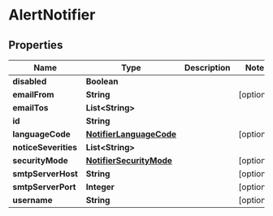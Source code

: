 

# AlertNotifier


## Properties

Name | Type | Description | Notes
------------ | ------------- | ------------- | -------------
**disabled** | **Boolean** |  | 
**emailFrom** | **String** |  |  [optional]
**emailTos** | **List&lt;String&gt;** |  | 
**id** | **String** |  | 
**languageCode** | [**NotifierLanguageCode**](NotifierLanguageCode.md) |  |  [optional]
**noticeSeverities** | **List&lt;String&gt;** |  | 
**securityMode** | [**NotifierSecurityMode**](NotifierSecurityMode.md) |  |  [optional]
**smtpServerHost** | **String** |  |  [optional]
**smtpServerPort** | **Integer** |  |  [optional]
**username** | **String** |  |  [optional]



